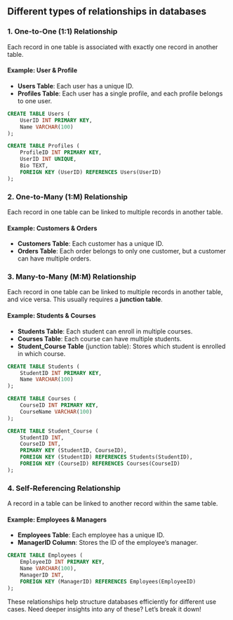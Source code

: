 ## **Different types of relationships in databases**

### **1. One-to-One (1:1) Relationship**
Each record in one table is associated with exactly one record in another table.
#### **Example: User & Profile**
- **Users Table**: Each user has a unique ID.
- **Profiles Table**: Each user has a single profile, and each profile belongs to one user.
```sql
CREATE TABLE Users (
    UserID INT PRIMARY KEY,
    Name VARCHAR(100)
);

CREATE TABLE Profiles (
    ProfileID INT PRIMARY KEY,
    UserID INT UNIQUE,
    Bio TEXT,
    FOREIGN KEY (UserID) REFERENCES Users(UserID)
);
```

### **2. One-to-Many (1:M) Relationship**
Each record in one table can be linked to multiple records in another table.
#### **Example: Customers & Orders**
- **Customers Table**: Each customer has a unique ID.
- **Orders Table**: Each order belongs to only one customer, but a customer can have multiple orders.

### **3. Many-to-Many (M:M) Relationship**
Each record in one table can be linked to multiple records in another table, and vice versa. This usually requires a **junction table**.
#### **Example: Students & Courses**
- **Students Table**: Each student can enroll in multiple courses.
- **Courses Table**: Each course can have multiple students.
- **Student_Course Table** (junction table): Stores which student is enrolled in which course.
```sql
CREATE TABLE Students (
    StudentID INT PRIMARY KEY,
    Name VARCHAR(100)
);

CREATE TABLE Courses (
    CourseID INT PRIMARY KEY,
    CourseName VARCHAR(100)
);

CREATE TABLE Student_Course (
    StudentID INT,
    CourseID INT,
    PRIMARY KEY (StudentID, CourseID),
    FOREIGN KEY (StudentID) REFERENCES Students(StudentID),
    FOREIGN KEY (CourseID) REFERENCES Courses(CourseID)
);
```

### **4. Self-Referencing Relationship**
A record in a table can be linked to another record within the same table.
#### **Example: Employees & Managers**
- **Employees Table**: Each employee has a unique ID.
- **ManagerID Column**: Stores the ID of the employee’s manager.
```sql
CREATE TABLE Employees (
    EmployeeID INT PRIMARY KEY,
    Name VARCHAR(100),
    ManagerID INT,
    FOREIGN KEY (ManagerID) REFERENCES Employees(EmployeeID)
);
```

These relationships help structure databases efficiently for different use cases. Need deeper insights into any of these? Let’s break it down!